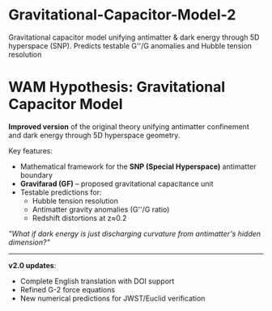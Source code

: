 # Gravitational-Capacitor-Model-2
Gravitational capacitor model unifying antimatter &amp; dark energy through 5D hyperspace (SNP). Predicts testable G''/G anomalies and Hubble tension resolution
# WAM Hypothesis: Gravitational Capacitor Model  

**Improved version** of the original theory unifying antimatter confinement and dark energy through 5D hyperspace geometry.  

Key features:  
- Mathematical framework for the **SNP (Special Hyperspace)** antimatter boundary  
- **Gravifarad (GF)** – proposed gravitational capacitance unit  
- Testable predictions for:  
  - Hubble tension resolution  
  - Antimatter gravity anomalies (G''/G ratio)  
  - Redshift distortions at z≈0.2  

*"What if dark energy is just discharging curvature from antimatter's hidden dimension?"*  

---
**v2.0 updates**:  
- Complete English translation with DOI support  
- Refined G-2 force equations  
- New numerical predictions for JWST/Euclid verification  
